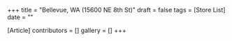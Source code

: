 +++
title = "Bellevue, WA (15600 NE 8th St)"
draft = false
tags = [Store List]
date = ""

[Article]
contributors = []
gallery = []
+++